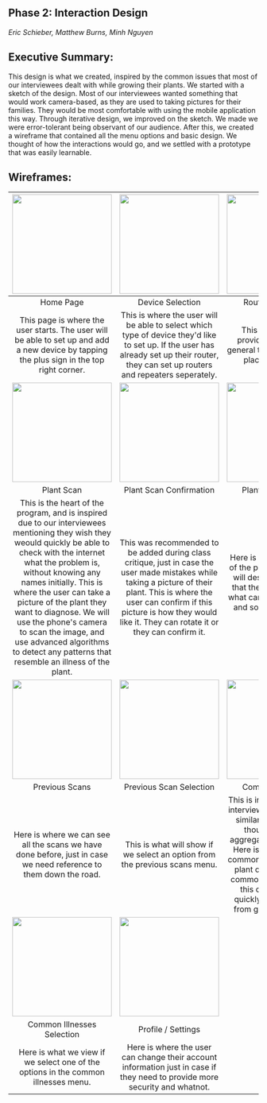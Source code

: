 ## Phase 2: Interaction Design

*Eric Schieber, Matthew Burns, Minh Nguyen*

## Executive Summary: 
This design is what we created, inspired by the common issues that most of our interviewees dealt with while growing their plants. We started with a sketch of the design. Most of our interviewees wanted something that would work camera-based, as they are used to taking pictures for their families. They would be most comfortable with using the mobile application this way. Through iterative design, we improved on the sketch. We made we were error-tolerant being observant of our audience. After this, we created a wireframe that contained all the menu options and basic design. We thought of how the interactions would go, and we settled with a prototype that was easily learnable.

## Wireframes:

|<img src="https://i.imgur.com/wiSUxHi.png" width="200"> | <img src="https://i.imgur.com/dIRxKgm.png" width="200"> | <img src="https://i.imgur.com/1nKzLD7.png" width="200"> |
| :---: | :---: | :---: |
| Home Page  | Device Selection | Router Placement|
| This page is where the user starts. The user will be able to set up and add a new device by tapping the plus sign in the top right corner. | This is where the user will be able to select which type of device they'd like to set up. If the user has already set up their router, they can set up routers and repeaters seperately. | This page will then provide the user with general tips as to where to place their router. |
| <img src="https://i.imgur.com/XU8AIl1.png" width="200"> |  <img src="https://i.imgur.com/g63YXB3.png" width="200"> |  <img src="https://i.imgur.com/nFArmlgh.jpg" width="200"> |
| Plant Scan | Plant Scan Confirmation | Plant Scan Results |
| This is the heart of the program, and is inspired due to our interviewees mentioning they wish they weould quickly be able to check with the internet what the problem is, without knowing any names initially. This is where the user can take a picture of the plant they want to diagnose. We will use the phone's camera to scan the image, and use advanced algorithms to detect any patterns that resemble an illness of the plant. | This was recommended to be added during class critique, just in case the user made mistakes while taking a picture of their plant. This is where the user can confirm if this picture is how they would like it. They can rotate it or they can confirm it. | Here is where the results of the plant scan go. This will describe the illness that the plant may have, what can cause the issue, and some remedies for the plant. | 
| <img src="https://i.imgur.com/JuvA6Rs.png" width="200"> | <img src="https://i.imgur.com/N4Zcwhx.png" width="200"> | <img src="https://i.imgur.com/576WYsk.png" width="200"> |
| Previous Scans | Previous Scan Selection | Common Illnesses | 
| Here is where we can see all the scans we have done before, just in case we need reference to them down the road. | This is what will show if we select an option from the previous scans menu. | This is inspired due to our interviewees all dealt with similar issues, and we thought we could aggregate this data here. Here is where we show common illnesses that the plant owners deal with commonly, in hopes that this can help a user quickly solve the issue from guides from here. | 
| <img src="https://i.imgur.com/TZThh3R.png" width="200"> | <img src="https://i.imgur.com/91lLxZy.png" width="200"> |
| Common Illnesses Selection | Profile / Settings | 
| Here is what we view if we select one of the options in the common illnesses menu. | Here is where the user can change their account information just in case if they need to provide more security and whatnot. |


